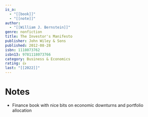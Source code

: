 ```yaml
---
is_a:
  - "[[book]]"
  - "[[note]]"
author:
  - "[[William J. Bernstein]]"
genre: nonfiction
title: The Investor's Manifesto
publisher: John Wiley & Sons
published: 2012-08-28
isbn: 1118073762
isbn13: 9781118073766
category: Business & Economics
rating: 👍
last: "[[2022]]"
---
```

# Notes
- Finance book with nice bits on economic downturns and portfolio allocation
